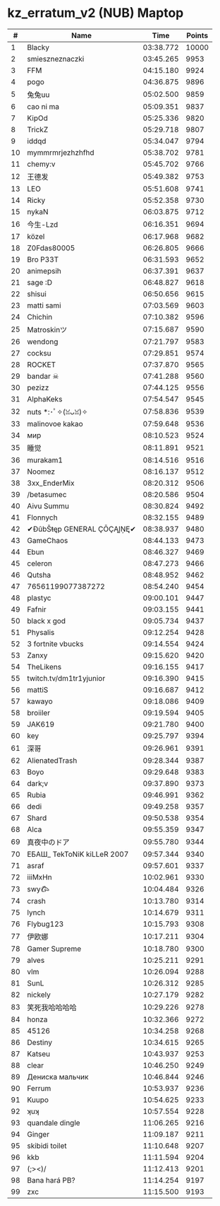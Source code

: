 # kz_erratum_v2 (NUB) Maptop

|  # | Name | Time | Points |
|-------------- | -------------- | -------------- | -------------- | 
| 1 | Blacky | 03:38.772 | 10000 | 
| 2 | smieszneznaczki | 03:45.265 | 9953 | 
| 3 | FFM | 04:15.180 | 9924 | 
| 4 | pogo | 04:36.875 | 9896 | 
| 5 | 兔兔uu | 05:02.500 | 9859 | 
| 6 | cao ni ma | 05:09.351 | 9837 | 
| 7 | KipOd | 05:25.336 | 9820 | 
| 8 | TrickZ | 05:29.718 | 9807 | 
| 9 | iddqd | 05:34.047 | 9794 | 
| 10 | mymmrmrjezhzhfhd | 05:38.702 | 9781 | 
| 11 | chemy:v | 05:45.702 | 9766 | 
| 12 | 王德发 | 05:49.382 | 9753 | 
| 13 | LEO | 05:51.608 | 9741 | 
| 14 | Ricky | 05:52.358 | 9730 | 
| 15 | nykaN | 06:03.875 | 9712 | 
| 16 | 今生-Lzd | 06:16.351 | 9694 | 
| 17 | közel | 06:17.968 | 9682 | 
| 18 | Z0Fdas80005 | 06:26.805 | 9666 | 
| 19 | Bro P33T | 06:31.593 | 9652 | 
| 20 | animepsih | 06:37.391 | 9637 | 
| 21 | sage :D | 06:48.827 | 9618 | 
| 22 | shisui | 06:50.656 | 9615 | 
| 23 | matti sami | 07:03.569 | 9603 | 
| 24 | Chichin | 07:10.382 | 9596 | 
| 25 | Matroskinツ | 07:15.687 | 9590 | 
| 26 | wendong | 07:21.797 | 9583 | 
| 27 | cocksu | 07:29.851 | 9574 | 
| 28 | ROCKET | 07:37.870 | 9565 | 
| 29 | bandar ☠ | 07:41.288 | 9560 | 
| 30 | pezizz | 07:44.125 | 9556 | 
| 31 | AlphaKeks | 07:54.547 | 9545 | 
| 32 | nuts *:･ﾟ✧(ꈍᴗꈍ)✧ | 07:58.836 | 9539 | 
| 33 | malinovoe kakao | 07:59.648 | 9536 | 
| 34 | мир | 08:10.523 | 9524 | 
| 35 | 睡觉 | 08:11.891 | 9521 | 
| 36 | murakam1 | 08:14.516 | 9516 | 
| 37 | Noomez | 08:16.137 | 9512 | 
| 38 | 3xx_EnderMix | 08:20.312 | 9506 | 
| 39 | /betasumec | 08:20.586 | 9504 | 
| 40 | Aivu Summu | 08:30.824 | 9492 | 
| 41 | Flonnych | 08:32.155 | 9489 | 
| 42 | ✔ĐûbŠŧęp GENERAL ÇŌÇĄĮŅĘ✔ | 08:38.937 | 9480 | 
| 43 | GameChaos | 08:44.133 | 9473 | 
| 44 | Ebun | 08:46.327 | 9469 | 
| 45 | celeron | 08:47.273 | 9466 | 
| 46 | Qutsha | 08:48.952 | 9462 | 
| 47 | 76561199077387272 | 08:54.240 | 9454 | 
| 48 | plastyc | 09:00.101 | 9447 | 
| 49 | Fafnir | 09:03.155 | 9441 | 
| 50 | black x god | 09:05.734 | 9437 | 
| 51 | Physalis | 09:12.254 | 9428 | 
| 52 | 3 fortnite vbucks | 09:14.554 | 9424 | 
| 53 | Zanxy | 09:15.620 | 9420 | 
| 54 | TheLikens | 09:16.155 | 9417 | 
| 55 | twitch.tv/dm1tr1yjunior | 09:16.390 | 9415 | 
| 56 | mattiS | 09:16.687 | 9412 | 
| 57 | kawayo | 09:18.086 | 9409 | 
| 58 | broiiler | 09:19.594 | 9405 | 
| 59 | JAK619 | 09:21.780 | 9400 | 
| 60 | key | 09:25.797 | 9394 | 
| 61 | 深哥 | 09:26.961 | 9391 | 
| 62 | AlienatedTrash | 09:28.344 | 9387 | 
| 63 | Boyo | 09:29.648 | 9383 | 
| 64 | dark;v | 09:37.890 | 9373 | 
| 65 | Rubia | 09:46.991 | 9362 | 
| 66 | dedi | 09:49.258 | 9357 | 
| 67 | Shard | 09:50.538 | 9354 | 
| 68 | Alca | 09:55.359 | 9347 | 
| 69 | 真夜中のドア | 09:55.780 | 9344 | 
| 70 | ЕБАШ_ TekToNiK kiLLeR 2007 | 09:57.344 | 9340 | 
| 71 | asraf | 09:57.601 | 9337 | 
| 72 | iiiMxHn | 10:02.961 | 9330 | 
| 73 | swy𐂃 | 10:04.484 | 9326 | 
| 74 | crash | 10:13.780 | 9314 | 
| 75 | lynch | 10:14.679 | 9311 | 
| 76 | Flybug123 | 10:15.793 | 9308 | 
| 77 | 伊欧娜 | 10:17.211 | 9304 | 
| 78 | Gamer Supreme | 10:18.780 | 9300 | 
| 79 | alves | 10:25.211 | 9291 | 
| 80 | vlm | 10:26.094 | 9288 | 
| 81 | SunL | 10:26.312 | 9285 | 
| 82 | nickely | 10:27.179 | 9282 | 
| 83 | 笑死我哈哈哈哈 | 10:29.226 | 9278 | 
| 84 | honza | 10:32.366 | 9272 | 
| 85 | 45126 | 10:34.258 | 9268 | 
| 86 | Destiny | 10:34.615 | 9265 | 
| 87 | Katseu | 10:43.937 | 9253 | 
| 88 | clear | 10:46.250 | 9249 | 
| 89 | Дениска мальчик | 10:46.844 | 9246 | 
| 90 | Ferrum | 10:53.937 | 9236 | 
| 91 | Kuupo | 10:54.625 | 9233 | 
| 92 | ʞuʞ | 10:57.554 | 9228 | 
| 93 | quandale dingle | 11:06.265 | 9216 | 
| 94 | Ginger | 11:09.187 | 9211 | 
| 95 | skibidi toilet | 11:10.648 | 9207 | 
| 96 | kkb | 11:11.594 | 9204 | 
| 97 | (;><)/ | 11:12.413 | 9201 | 
| 98 | Bana hará PB? | 11:14.254 | 9197 | 
| 99 | zxc | 11:15.500 | 9193 | 

